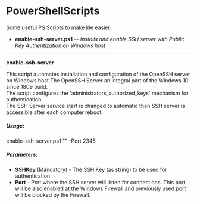 # PowerShellScripts

Some useful PS Scripts to make life easier:

* **enable-ssh-server.ps1** -- _Installs and enable SSH server with Public Key Authentization on Windows host_
-------------------------------------------------
**enable-ssh-server**

This script automates installation and configuration of the OpenSSH server on Windows host The OpenSSH Server an integral part of the Windows 10 since 1809 build.\
The script configures the 'administrators_authorized_keys' mechanism for authentication.\
The SSH Server service start is changed to automatic then SSH server is accessible after each computer reboot.

##### Usage:

enable-ssh-server.ps1 "<place key string here>" -Port 2345

##### Parameters:

* **SSHKey** (Mandatory) - The SSH Key (as string) to be used for authentication
* **Port** - Port where the SSH server will listen for connections. This port will be also enabled at the Windows Firewall and previously used port will be blocked by the Firewall.
